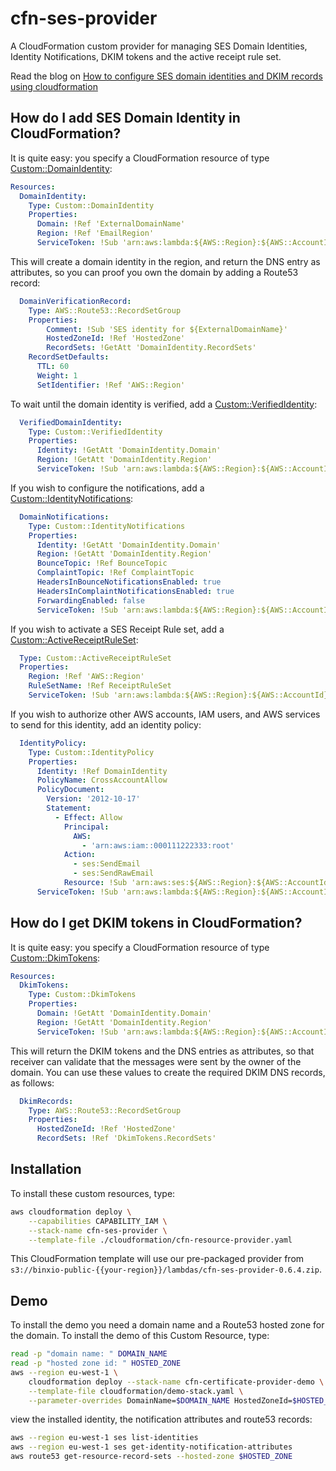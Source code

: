 # cfn-ses-provider
A  CloudFormation custom provider for managing SES Domain Identities, Identity Notifications, DKIM tokens and the active receipt rule set.

Read the blog on [How to configure SES domain identities and DKIM records using cloudformation](https://binx.io/blog/2019/11/14/how-to-deploy-aws-ses-domain-identities-dkim-records-using-cloudformation/)

## How do I add SES Domain Identity in CloudFormation?
It is quite easy: you specify a CloudFormation resource of type [Custom::DomainIdentity](docs/DomainIdentity.md):

```yaml
Resources:
  DomainIdentity:
    Type: Custom::DomainIdentity
    Properties:
      Domain: !Ref 'ExternalDomainName'
      Region: !Ref 'EmailRegion'
      ServiceToken: !Sub 'arn:aws:lambda:${AWS::Region}:${AWS::AccountId}:function:binxio-cfn-ses-provider'
```
This will create a domain identity in the region, and return the DNS entry as attributes, so you can proof you own the domain by adding a Route53 record:

```yaml
  DomainVerificationRecord:
    Type: AWS::Route53::RecordSetGroup
    Properties:
        Comment: !Sub 'SES identity for ${ExternalDomainName}'
        HostedZoneId: !Ref 'HostedZone'
        RecordSets: !GetAtt 'DomainIdentity.RecordSets'
	RecordSetDefaults:
	  TTL: 60
	  Weight: 1
	  SetIdentifier: !Ref 'AWS::Region'
```

To wait until the domain identity is verified, add a [Custom::VerifiedIdentity](docs/VerifiedIdentity.md):
```yaml
  VerifiedDomainIdentity:
    Type: Custom::VerifiedIdentity
    Properties:
      Identity: !GetAtt 'DomainIdentity.Domain'
      Region: !GetAtt 'DomainIdentity.Region'
      ServiceToken: !Sub 'arn:aws:lambda:${AWS::Region}:${AWS::AccountId}:function:binxio-cfn-ses-provider'
```

If you wish to configure the notifications, add a [Custom::IdentityNotifications](docs/IdentityNotifications.md):
```yaml
  DomainNotifications:
    Type: Custom::IdentityNotifications
    Properties:
      Identity: !GetAtt 'DomainIdentity.Domain'
      Region: !GetAtt 'DomainIdentity.Region'
      BounceTopic: !Ref BounceTopic
      ComplaintTopic: !Ref ComplaintTopic
      HeadersInBounceNotificationsEnabled: true
      HeadersInComplaintNotificationsEnabled: true
      ForwardingEnabled: false
      ServiceToken: !Sub 'arn:aws:lambda:${AWS::Region}:${AWS::AccountId}:function:binxio-cfn-ses-provider'
```

If you wish to activate a SES Receipt Rule set, add a [Custom::ActiveReceiptRuleSet](docs/ActiveReceiptRuleSet.md):

```yaml
  Type: Custom::ActiveReceiptRuleSet
  Properties:
    Region: !Ref 'AWS::Region'
    RuleSetName: !Ref ReceiptRuleSet
    ServiceToken: !Sub 'arn:aws:lambda:${AWS::Region}:${AWS::AccountId}:function:binxio-cfn-ses-provider'
```

If you wish to authorize other AWS accounts, IAM users, and AWS services to send for this identity, add an identity policy:
```yaml
  IdentityPolicy:
    Type: Custom::IdentityPolicy
    Properties:
      Identity: !Ref DomainIdentity
      PolicyName: CrossAccountAllow
      PolicyDocument:
        Version: '2012-10-17'
        Statement:
          - Effect: Allow
            Principal:
              AWS:
                - 'arn:aws:iam::000111222333:root'
            Action:
              - ses:SendEmail
              - ses:SendRawEmail
            Resource: !Sub 'arn:aws:ses:${AWS::Region}:${AWS::AccountId}:identity/binx.io'
      ServiceToken: !Sub 'arn:aws:lambda:${AWS::Region}:${AWS::AccountId}:function:binxio-cfn-ses-provider'
```

## How do I get DKIM tokens in CloudFormation?
It is quite easy: you specify a CloudFormation resource of type [Custom::DkimTokens](docs/DkimTokens.md):

```yaml
Resources:
  DkimTokens:
    Type: Custom::DkimTokens
    Properties:
      Domain: !GetAtt 'DomainIdentity.Domain'
      Region: !GetAtt 'DomainIdentity.Region'
      ServiceToken: !Sub 'arn:aws:lambda:${AWS::Region}:${AWS::AccountId}:function:binxio-cfn-ses-provider'
```
This will return the DKIM tokens and the DNS entries as attributes, so that
receiver can validate that the messages were sent by the owner of the domain.
You can use these values to create the required DKIM DNS records, as follows:

```yaml
  DkimRecords:
    Type: AWS::Route53::RecordSetGroup
    Properties:
      HostedZoneId: !Ref 'HostedZone'
      RecordSets: !Ref 'DkimTokens.RecordSets'
```
## Installation
To install these custom resources, type:
```sh
aws cloudformation deploy \
	--capabilities CAPABILITY_IAM \
	--stack-name cfn-ses-provider \
	--template-file ./cloudformation/cfn-resource-provider.yaml
```
This CloudFormation template will use our pre-packaged provider from `s3://binxio-public-{{your-region}}/lambdas/cfn-ses-provider-0.6.4.zip`.

## Demo
To install the demo you need a domain name and a Route53 hosted zone for the domain.
To install the demo of this Custom Resource, type:

```sh
read -p "domain name: " DOMAIN_NAME
read -p "hosted zone id: " HOSTED_ZONE
aws --region eu-west-1 \
	cloudformation deploy --stack-name cfn-certificate-provider-demo \
	--template-file cloudformation/demo-stack.yaml \
	--parameter-overrides DomainName=$DOMAIN_NAME HostedZoneId=$HOSTED_ZONE
```
view the installed identity, the notification attributes and route53 records:
```sh
aws --region eu-west-1 ses list-identities
aws --region eu-west-1 ses get-identity-notification-attributes
aws route53 get-resource-record-sets --hosted-zone $HOSTED_ZONE
```

